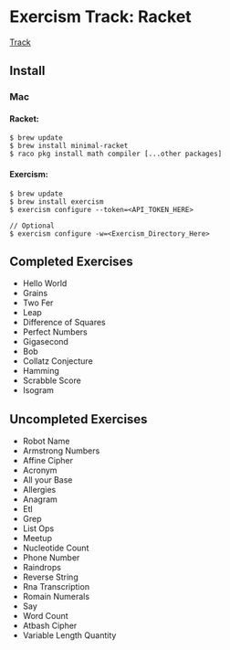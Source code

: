 # Exercism Track: Racket
[Track](https://exercism.org/tracks/racket)

## Install

### Mac

#### Racket:
```
$ brew update
$ brew install minimal-racket
$ raco pkg install math compiler [...other packages]
```

#### Exercism:
```
$ brew update
$ brew install exercism
$ exercism configure --token=<API_TOKEN_HERE>

// Optional
$ exercism configure -w=<Exercism_Directory_Here>
 ```

## Completed Exercises
- Hello World
- Grains
- Two Fer
- Leap
- Difference of Squares
- Perfect Numbers
- Gigasecond
- Bob
- Collatz Conjecture
- Hamming
- Scrabble Score
- Isogram

## Uncompleted Exercises
- Robot Name
- Armstrong Numbers
- Affine Cipher
- Acronym
- All your Base
- Allergies
- Anagram
- Etl
- Grep
- List Ops
- Meetup
- Nucleotide Count
- Phone Number
- Raindrops
- Reverse String
- Rna Transcription
- Romain Numerals
- Say
- Word Count
- Atbash Cipher
- Variable Length Quantity
